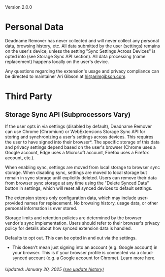 Version 2.0.0

# Personal Data

Deadname Remover has never collected and will never collect any personal data, browsing history, etc. All data submitted by the user (settings) remains on the user's device, unless the setting "Sync Settings Across Devices" is opted into (see Storage Sync API section). All data processing (name replacement) happens locally on the user's device.

Any questions regarding the extension's usage and privacy compliance can be directed to maintainer Ari Gibson at hi@arimgibson.com.

# Third Party

## Storage Sync API (Subprocessors Vary)
If the user opts in via settings (disabled by default), Deadname Remover can use Chrome (Chromium) or WebExtensions Storage Sync API for storing and synchronizing a user's settings across devices. This requires the user to have signed into their browser*. The specific storage of this data and privacy settings depend based on the user's browser (Chrome uses a Google account, Edge uses a Microsoft account, Firefox uses a Firefox account, etc.).

When enabling sync, settings are moved from local storage to browser sync storage. When disabling sync, settings are moved to local storage but remain in sync storage until explicitly deleted. Users can remove their data from browser sync storage at any time using the "Delete Synced Data" button in settings, which will reset all synced devices to default settings.

The extension stores only configuration data, which may include user-provided names for replacement. No browsing history, usage data, or other personal information is ever stored.

Storage limits and retention policies are determined by the browser vendor's sync implementation. Users should refer to their browser's privacy policy for details about how synced extension data is handled.

Defaults to opt out. This can be opted in and out via the settings.

* This doesn't mean just signing into an account (e.g. Google account) in your browser. This is if your browser profile is connected via a cloud-synced account (e.g. a Google account for Chrome). Learn more here.

###### Updated: January 20, 2025 [(see update history)](https://github.com/arimgibosn/Deadname-Remover/commits/main/PRIVACY_POLICY.md)
